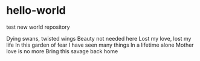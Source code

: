 # hello-world
test new world repository

Dying swans, twisted wings
Beauty not needed here
Lost my love, lost my life
In this garden of fear
I have seen many things
In a lifetime alone
Mother love is no more
Bring this savage back home

